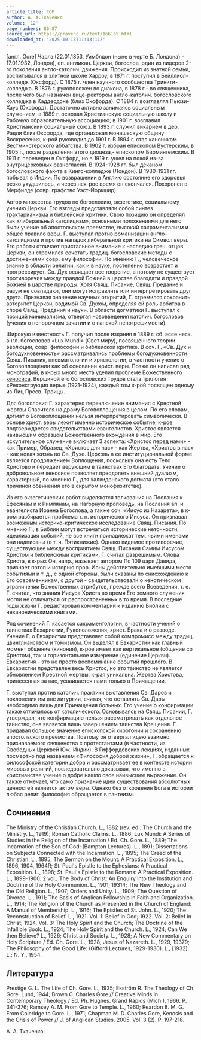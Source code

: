 ```yaml
---
article_title: ГОР
author: А. А.Ткаченко
volume: '12'
page_numbers: 86-87
source_url: https://pravenc.ru/text/166165.html
downloaded_at: '2025-10-13T11:13:11Z'
---
```


[англ. Gore] Чарлз (22.01.1853, Уимблдон (ныне в черте Б. Лондона) - 17.01.1932, Лондон), еп. англикан. Церкви, богослов, один из лидеров 2-го поколения англо-католич. движения. Происходил из знатной семьи, воспитывался в элитной школе Харроу, в 1871 г. поступил в Бейллиол-колледж (Оксфорд). С 1875 г. член научного сообщества Тринити-колледжа. В 1876 г. рукоположен во диакона, в 1878 г.- во священника, после чего был назначен вице-ректором англо-католич. богословского колледжа в Каддесдоне (близ Оксфорда). С 1884 г. возглавлял Пьюзи-Хаус (Оксфорд). Достаточно активно занимаясь социальным служением, в 1889 г. основал Христианскую социальную школу и Рабочую образовательную ассоциацию; в 1901 г. возглавил Христианский социальный союз. В 1893 г. служил викарием в дер. Радли близ Оксфорда, где организовал монашескую общину Воскресения, к-рой руководил до 1901 г. В 1894 г. стал каноником Вестминстерского аббатства. В 1902 г. избран епископом Вустерским, в 1905 г., после разделения этого диоцеза,- епископом Бирмингемским. В 1911 г. переведен в Оксфорд, но в 1919 г. ушел на покой из-за внутрицерковных разногласий. В 1924-1928 гг. был деканом богословского фак-та в Кингс-колледже (Лондон). В 1930-1931 гг. побывал в Индии. По возвращении в Англию состояние его здоровья резко ухудшилось, и через нек-рое время он скончался. Похоронен в Мерфилде (совр. графство Уэст-Йоркшир).

Автор множества трудов по богословию, экзегетике, социальному учению Церкви. Его взгляды представляли собой синтез [трактарианизма](https://pravenc.ru/text/трактарианизма.html) и библейской критики. Свою позицию он определял как «либеральный католицизм», основными положениями для него были учение об апостольском преемстве, высокий сакраментализм и общее правило веры. Г. выступал против романизации англо-католицизма и против нападок либеральной критики на Символ веры. Его работы отличает пристальное внимание к наследию греч. отцов Церкви, он стремился сочетать традиц. богословские методы с достижениями совр. ему философии. По мнению Г., человеческое знание в области религии, как и в науке, постепенно возрастает и прогрессирует. Св. Дух освящает все творение, а потому не существует противоречия между правдой Божией в царстве благодати и правдой Божией в царстве природы. Хотя Свящ. Писание, Свящ. Предание и разум не совпадают, они могут исправлять или интерпретировать друг друга. Признавая значение научных открытий, Г. стремился сохранить авторитет Церкви, водимой Св. Духом, определяя ей роль арбитра в споре Свящ. Предания и науки. В области догматики Г. выступал с позиций минимализма, отвергая нововведения католич. богословов (учения о непорочном зачатии и о папской непогрешимости).

Широкую известность Г. получил после издания в 1889 г. сб. эссе неск. англ. богословов «Lux Mundi» (Свет миру), посвященного теории эволюции, совр. философии и библейской критике. В соч. Г. «Св. Дух и богодухновенность» рассматривались проблемы богодухновенности Свящ. Писания, пневматологии и христологии, в частности учение о Боговоплощении как об основании христ. веры. Позже он написал ряд монографий, в к-рых много места уделил проблеме Божественного [кеносиса](https://pravenc.ru/text/кеносиса.html). Вершиной его богословских трудов стала трилогия «Реконструкция веры» (1921-1924), каждый том к-рой посвящен одному из Лиц Пресв. Троицы.

Для богословия Г. характерно переключение внимания с Крестной жертвы Спасителя на драму Боговоплощения в целом. По его словам, догмат о Боговоплощении нельзя интерпретировать символически. В основе христ. веры лежит именно историческое событие, к-рое подтверждается свидетельствами евангелистов. Христос является наивысшим образцом Божественного вхождения в мир. Его искупительное служение включает 3 аспекта: «Христос перед нами» - как Пример, Образец, «Христос для нас» - как Жертва, «Христос в нас» - как новая жизнь во Св. Духе. Церковь в ее институциональной форме является продолжением Воплощения, поскольку она есть Тело Христово и передает верующим в таинствах Его благодать. Учение о добровольном кеносисе позволяет преодолеть внешний дуализм, характерный, по мнению Г., для халкидонского догмата (это стало причиной обвинения его в скрытом монофизитстве).

Из его экзегетических работ выделяются толкования на Послания к Ефесянам и к Римлянам, на Нагорную проповедь, на Послания ап. и евангелиста Иоанна Богослова, а также соч. «Иисус из Назарета», в к-ром разбирается проблема т. н. исторического Иисуса. Он признавал возможным историко-критическое исследование Свящ. Писания. По мнению Г., в Библии могут встречаться исторические неточности, идеализация событий, не все книги принадлежат тем, чьими именами они надписаны (в т. ч. Пятикнижие). Однако видимое противоречие, существующее между восприятием Свящ. Писания Самим Иисусом Христом и библейскими критиками, Г. считал разрешимым. Слова Христа, в к-рых Он, напр., называет автором Пс 109 царя Давида, признает потоп и историю прор. Ионы действительно имевшими место событиями и т. д., с одной стороны, были сказаны по снисхождению к Его современникам, с другой - свидетельствовали о кенотическом ограничении Божественных атрибутов, прежде всего Всеведения, т. е. Г. считал, что знания Иисуса Христа во время Его земного служения могли не отличаться от распространенных в то время. В последние годы жизни Г. редактировал комментарий к изданию Библии с неканоническими книгами.

Ряд сочинений Г. касается сакраментологии, в частности учений о таинствах Евхаристии, Рукоположения, христ. Брака и о разводе. Учение Г. о Евхаристии представляет собой компромисс между традиц. цвинглианством и томизмом. Он выделял в Евхаристии как главный момент общение (кинония), к-рое имеет как вертикальное (общение со Христом), так и горизонтальное измерение (единение Церкви). Евхаристия - это не просто воспоминание событий прошлого. В Евхаристии представлен весь Христос, но это таинство не является обновлением Крестной жертвы, к-рая уникальна. Жертва Христова, принесенная за нас, усваивается нами только в Причащении.

Г. выступал против католич. практики выставления Св. Даров и поклонения им вне литургии, считая, что оставлять Св. Дары необходимо лишь для Причащения больных. Его учение о конфирмации также отличалось от католического. Основываясь на Свящ. Писании, Г. утверждал, что конфирмацию нельзя рассматривать как отдельное таинство, она является лишь завершением таинства Крещения. Г. придавал большое значение епископской хиротонии и сохранению апостольского преемства. Поэтому он отвергал идею взаимно признаваемого священства с протестантами (в частности, из Свободных Церквей Юж. Индии). В Гиффордовских лекциях, изданных посмертно под названием «Философия доброй жизни», Г. обращается к философской категории добра и рассматривает ее в контексте истории мировых религий, последовательно доказывая, что именно в христианстве учение о добре нашло свое наивысшее выражение. Он также отмечает, что само признание идеи существования абсолютных ценностей является актом веры. Однако без откровения Бога в истории любая религ. философия обращается в пантеизм.

## Сочинения

The Ministry of the Christian Church. L., 1882 (rev. ed.: The Church and the Ministry. L., 1919); Roman Catholic Claims. L., 1886; Lux Mundi: A Series of Studies in the Religion of the Incarnation / Ed. Ch. Gore. L., 1889; The Incarnation of the Son of God: (Bampton Lectures). L., 1891; Dissertations on Subjects Сonnected with the Incarnation. L., 1895; The Creed of the Christian. L., 1895; The Sermon on the Mount: A Practical Exposition. L., 1896, 1904, 1964R; St. Paul's Epistle to the Ephesians: A Practical Exposition. L., 1898; St. Paul's Epistle to the Romans: A Practical Exposition. L., 1899-1900. 2 vol.; The Body of Christ: An Enquiry into the Institution and Doctrine of the Holy Communion. L., 1901, 19314; The New Theology and the Old Religion. L., 1907; Orders and Unity. L., 1909; The Question of Divorce. L., 1911; The Basis of Anglican Fellowship in Faith and Organization. L., 1914; The Religion of the Church as Presented in the Church of England: A Manual of Membership. L., 1916; The Epistles of St. John. L., 1920; The Reconstruction of Belief. L., 1921. Vol. 1: Belief in God; 1922. Vol. 2: Belief in Christ; 1924. Vol. 3: The Holy Spirit and the Church; The Doctrine of the Infallible Book. L., 1924; The Holy Spirit and the Church. L., 1924; Can We then Believe? L., 1926; Christ and Society. L., 1928; A New Commentary on Holy Scripture / Ed. Ch. Gore. L., 1928; Jesus of Nazareth. L., 1929, 19379; The Philosophy of the Good Life: (Gifford Lectures, 1929-1930). L., [1932]. L.; N. Y., 1954.

## Литература

Prestige G. L. The Life of Ch. Gore. L., 1935; Ekström R. The Theology of Ch. Gore. Lund, 1944; Brown C. Charles Gore // Creative Minds in Contemporary Theology / Ed. Ph. Hughes. Grand Rapids (Mich.), 1966. P. 341-376; Ramsey A. M. From Gore to Temple. L., 1960; Reardon B. M. G. From Coleridge to Gore. L., 1971; Chapman M. D. Charles Gore, Kenosis and the Crisis of Power // J. of Anglican Studies. 2005. Vol. 3 (2). P. 197-218.

А. А.  Ткаченко
